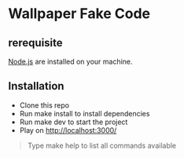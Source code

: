 # Wallpaper Fake Code

## rerequisite

[Node.js](https://nodejs.org/en/) are installed on your machine.

## Installation

- Clone this repo
- Run make install to install dependencies
- Run make dev to start the project
- Play on [http://localhost:3000/](http://localhost:3000/)

> Type make help to list all commands available
